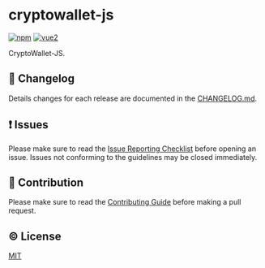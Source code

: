 # cryptowallet-js

[![npm](https://img.shields.io/npm/v/cryptowallet-js.svg)](https://www.npmjs.com/package/@atlascity/cryptowallet-js)
[![vue2](https://img.shields.io/badge/vue-2.x-brightgreen.svg)](https://vuejs.org/)

CryptoWallet-JS.


## :scroll: Changelog
Details changes for each release are documented in the [CHANGELOG.md](https://github.com/atlascity/cryptowallet-js/blob/develop/CHANGELOG.md).


## :exclamation: Issues
Please make sure to read the [Issue Reporting Checklist](https://github.com/atlaascity/cryptowallet-js/blob/develop/CONTRIBUTING.md#issue-reporting-guidelines) before opening an issue. Issues not conforming to the guidelines may be closed immediately.


## :muscle: Contribution
Please make sure to read the [Contributing Guide](https://github.com/atlascity/core/cryptowallet-js/blob/develop/CONTRIBUTING.md) before making a pull request.

## :copyright: License

[MIT](http://opensource.org/licenses/MIT)
